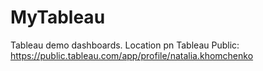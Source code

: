 # MyTableau
Tableau demo dashboards.
Location pn Tableau Public: https://public.tableau.com/app/profile/natalia.khomchenko
